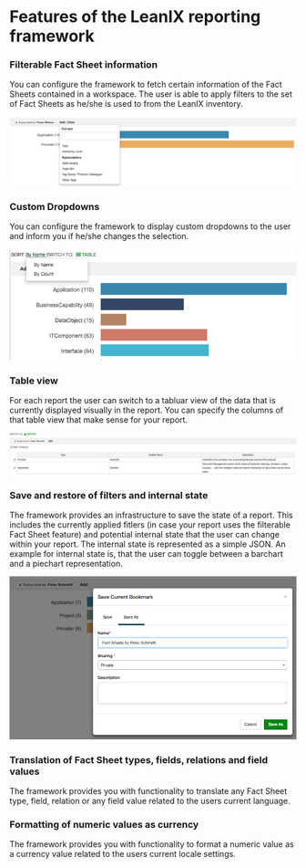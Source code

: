 # Features of the LeanIX reporting framework

### Filterable Fact Sheet information
You can configure the framework to fetch certain information of the Fact Sheets contained in a workspace. The user is able to apply filters to the set of Fact Sheets as he/she is used to from the LeanIX inventory.

![Filter Fact Sheet Feature](feature-images/filterable-data.png)


### Custom Dropdowns
You can configure the framework to display custom dropdowns to the user and inform you if he/she changes the selection.

![Custom Dropdowns](feature-images/custom-dropdowns.png)

### Table view
For each report the user can switch to a tabluar view of the data that is currently displayed visually in the report. You can specify the columns of that table view that make sense for your report.

![Table View](feature-images/table-view.png)

### Save and restore of filters and internal state
The framework provides an infrastructure to save the state of a report. This includes the currently applied fitlers (in case your report uses the filterable Fact Sheet feature) and potential internal state that the user can change within your report. The internal state is represented as a simple JSON. An example for internal state is, that the user can toggle between a barchart and a piechart representation.

![Save Report](feature-images/save-reports.png)


### Translation of Fact Sheet types, fields, relations and field values
The framework provides you with functionality to translate any Fact Sheet type, field, relation or any field value related to the users current language.


### Formatting of numeric values as currency
The framework provides you with functionality to format a numeric value as a currency value related to the users current locale settings.